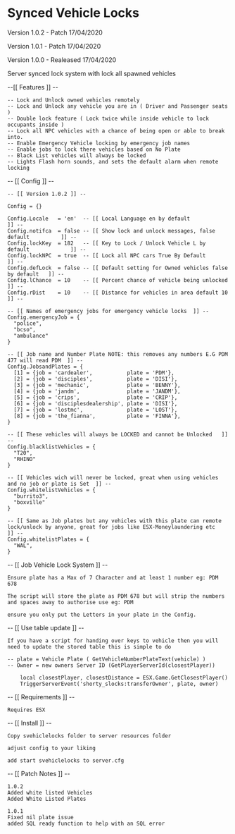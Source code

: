 # Synced Vehicle Locks

Version 1.0.2 - Patch 17/04/2020

Version 1.0.1 - Patch 17/04/2020

Version 1.0.0 - Realeased 17/04/2020

Server synced lock system with lock all spawned vehicles

--[[ Features ]] --

	-- Lock and Unlock owned vehicles remotely
	-- Lock and Unlock any vehicle you are in ( Driver and Passenger seats )
	-- Double lock feature ( Lock twice while inside vehicle to lock occupants inside )
	-- Lock all NPC vehicles with a chance of being open or able to break into.
	-- Enable Emergency Vehicle locking by emergency job names
	-- Enable jobs to lock there vehicles based on No Plate
	-- Black List vehicles will always be locked
	-- Lights Flash horn sounds, and sets the default alarm when remote locking


-- [[ Config ]] --

	-- [[ Version 1.0.2 ]] --

	Config = {}

	Config.Locale   = 'en'  -- [[ Local Language en by default                          ]] --
	Config.notifca  = false -- [[ Show lock and unlock messages, false default          ]] --
	Config.lockKey  = 182   -- [[ Key to Lock / Unlock Vehicle L by default             ]] --
	Config.lockNPC  = true  -- [[ Lock all NPC cars True By Default                     ]] --
	Config.defLock  = false -- [[ Default setting for Owned vehicles false by default   ]] --
	Config.lChance  = 10    -- [[ Percent chance of vehicle being unlocked              ]] --
	Config.rDist    = 10    -- [[ Distance for vehicles in area default 10              ]] --

	-- [[ Names of emergency jobs for emergency vehicle locks  ]] --
	Config.emergencyJob = {
	  "police",
	  "bcso",
	  "ambulance"
	}

	-- [[ Job name and Number Plate NOTE: this removes any numbers E.G PDM 477 will read PDM  ]] --
	Config.JobsandPlates = {
	  [1] = {job = 'cardealer',           plate = 'PDM'},
	  [2] = {job = 'disciples',           plate = 'DISI'},
	  [3] = {job = 'mechanic',            plate = 'BENNY'},
	  [4] = {job = 'jandm',               plate = 'JANDM'},
	  [5] = {job = 'crips',               plate = 'CRIP'},
	  [6] = {job = 'disciplesdealership', plate = 'DISI'},
	  [7] = {job = 'lostmc',              plate = 'LOST'},
	  [8] = {job = 'the_fianna',          plate = 'FINNA'},
	}

	-- [[ These vehicles will always be LOCKED and cannot be Unlocked   ]] --
	Config.blacklistVehicles = {
	  "T20",
	  "RHINO"
	}

	-- [[ Vehicles wich will never be locked, great when using vehicles and no job or plate is Set  ]] --
	Config.whitelistVehicles = {
	  "burrito3",
	  "boxville"
	}

	-- [[ Same as Job plates but any vehicles with this plate can remote lock/unlock by anyone, great for jobs like ESX-Moneylaundering etc   ]] --
	Config.whitelistPlates = { 
	  "WAL",
	}
    
-- [[ Job Vehicle Lock System ]] --
	
	Ensure plate has a Max of 7 Character and at least 1 number eg: PDM 678

	The script will store the plate as PDM 678 but will strip the numbers and spaces away to authorise use eg: PDM

	ensure you only put the Letters in your plate in the Config.    

-- [[ Use table update ]] -- 

	If you have a script for handing over keys to vehicle then you will need to update the stored table this is simple to do

	-- plate = Vehicle Plate ( GetVehicleNumberPlateText(vehicle) )
	-- Owner = new owners Server ID (GetPlayerServerId(closestPlayer))
		
		local closestPlayer, closestDistance = ESX.Game.GetClosestPlayer()
		TriggerServerEvent('shorty_slocks:transferOwner', plate, owner)

-- [[ Requirements ]] --

	Requires ESX

-- [[ Install ]] --

	Copy svehiclelocks folder to server resources folder

	adjust config to your liking 

	add	start svehiclelocks to server.cfg

-- [[ Patch Notes ]] --
	
	1.0.2
	Added white listed Vehicles
	Added White Listed Plates

	1.0.1
	Fixed nil plate issue
	added SQL ready function to help with an SQL error
